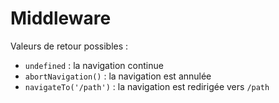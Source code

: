 # Middleware

Valeurs de retour possibles :
- `undefined` : la navigation continue
- `abortNavigation()` : la navigation est annulée
- `navigateTo('/path')` : la navigation est redirigée vers `/path`
